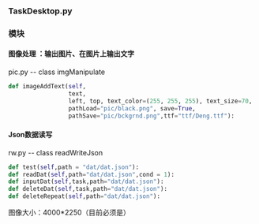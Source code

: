 ### TaskDesktop.py

### 模块

#### 图像处理 ：输出图片、在图片上输出文字

pic.py -- class imgManipulate

```python
def imageAddText(self,
                 text, 
                 left, top, text_color=(255, 255, 255), text_size=70, 		
                 pathLoad="pic/black.png", save=True, 
                 pathSave="pic/bckgrnd.png",ttf="ttf/Deng.ttf"):
```

#### Json数据读写

rw.py -- class readWriteJson

```python
def test(self,path = "dat/dat.json"):
def readDat(self,path="dat/dat.json",cond = 1):
def inputDat(self,task,path="dat/dat.json"):
def deleteDat(self,task,path="dat/dat.json"):
def deleteRepeat(self,path="dat/dat.json"):
```

图像大小：4000*2250（目前必须是）